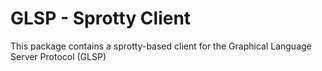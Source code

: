 # GLSP - Sprotty Client

This package contains a sprotty-based client for the Graphical Language Server Protocol (GLSP)
